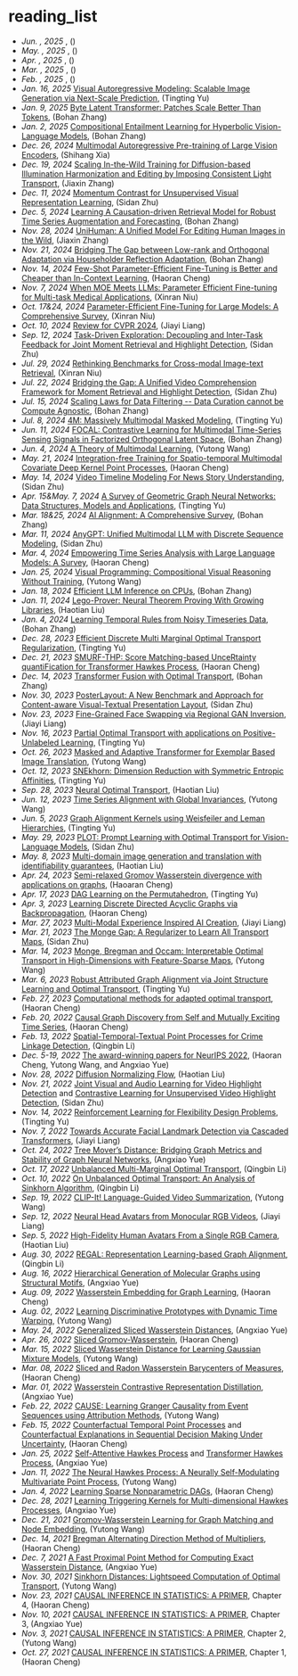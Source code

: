 # reading_list
* _Jun. , 2025_ [](), ()
* _May. , 2025_ [](), ()
* _Apr. , 2025_ [](), ()
* _Mar. , 2025_ [](), ()
* _Feb. , 2025_ [](), ()
* _Jan. 16, 2025_ [Visual Autoregressive Modeling: Scalable Image Generation via Next-Scale Prediction](https://openreview.net/forum?id=gojL67CfS8), (Tingting Yu)
* _Jan. 9, 2025_ [Byte Latent Transformer: Patches Scale Better Than Tokens](https://arxiv.org/pdf/2412.09871), (Bohan Zhang)
* _Jan. 2, 2025_ [Compositional Entailment Learning for Hyperbolic Vision-Language Models](https://openreview.net/forum?id=3i13Gev2hV), (Bohan Zhang)
* _Dec. 26, 2024_ [Multimodal Autoregressive Pre-training of Large Vision Encoders](https://arxiv.org/pdf/2411.14402), (Shihang Xia)
* _Dec. 19, 2024_ [Scaling In-the-Wild Training for Diffusion-based Illumination Harmonization and Editing by Imposing Consistent Light Transport](https://openreview.net/forum?id=u1cQYxRI1H), (Jiaxin Zhang)
* _Dec. 11, 2024_ [Momentum Contrast for Unsupervised Visual Representation Learning](https://openaccess.thecvf.com/content_CVPR_2020/html/He_Momentum_Contrast_for_Unsupervised_Visual_Representation_Learning_CVPR_2020_paper.html), (Sidan Zhu)
* _Dec. 5, 2024_ [Learning A Causation-driven Retrieval Model for Robust Time Series Augmentation and Forecasting](), (Bohan Zhang)
* _Nov. 28, 2024_ [UniHuman: A Unified Model For Editing Human Images in the Wild](https://openaccess.thecvf.com/content/CVPR2024/papers/Li_UniHuman_A_Unified_Model_For_Editing_Human_Images_in_the_CVPR_2024_paper.pdf), (Jiaxin Zhang)
* _Nov. 21, 2024_ [Bridging The Gap between Low-rank and Orthogonal Adaptation via Householder Reflection Adaptation](https://arxiv.org/abs/2405.17484), (Bohan Zhang)
* _Nov. 14, 2024_ [Few-Shot Parameter-Efficient Fine-Tuning is Better and Cheaper than In-Context Learning](https://proceedings.neurips.cc/paper_files/paper/2022/hash/0cde695b83bd186c1fd456302888454c-Abstract-Conference.html), (Haoran Cheng)
* _Nov. 7, 2024_ [When MOE Meets LLMs: Parameter Efficient Fine-tuning for Multi-task Medical Applications](https://dl.acm.org/doi/pdf/10.1145/3626772.3657722), (Xinran Niu)
* _Oct. 17&24, 2024_ [Parameter-Efficient Fine-Tuning for Large Models: A Comprehensive Survey](https://arxiv.org/pdf/2403.14608), (Xinran Niu)
* _Oct. 10, 2024_ [Review for CVPR 2024](https://openaccess.thecvf.com/CVPR2024), (Jiayi Liang)
* _Sep. 12, 2024_ [Task-Driven Exploration: Decoupling and Inter-Task Feedback for Joint Moment Retrieval and Highlight Detection](https://openaccess.thecvf.com/content/CVPR2024/html/Yang_Task-Driven_Exploration_Decoupling_and_Inter-Task_Feedback_for_Joint_Moment_Retrieval_CVPR_2024_paper.html), (Sidan Zhu)
* _Jul. 29, 2024_ [Rethinking Benchmarks for Cross-modal Image-text Retrieval](https://dl.acm.org/doi/abs/10.1145/3539618.3591758?casa_token=159CQgtWd8YAAAAA:tlPubgCVZJTuLrdgX2kHPtvbUWuBy3-bLN9SyHjan5lJncLOB0g0JWfEDFZxf42rMUEg3TjZsxDetQI), (Xinran Niu)
* _Jul. 22, 2024_ [Bridging the Gap: A Unified Video Comprehension Framework for Moment Retrieval and Highlight Detection](https://openaccess.thecvf.com/content/CVPR2024/html/Xiao_Bridging_the_Gap_A_Unified_Video_Comprehension_Framework_for_Moment_CVPR_2024_paper.html), (Sidan Zhu)
* _Jul. 15, 2024_ [Scaling Laws for Data Filtering -- Data Curation cannot be Compute Agnostic](https://arxiv.org/abs/2404.07177), (Bohan Zhang)
* _Jul. 8, 2024_ [4M: Massively Multimodal Masked Modeling](https://papers.nips.cc/paper_files/paper/2023/hash/b6446566965fa38e183650728ab70318-Abstract-Conference.html), (Tingting Yu)
* _Jun. 11, 2024_ [FOCAL: Contrastive Learning for Multimodal Time-Series Sensing Signals in Factorized Orthogonal Latent Space](https://papers.nips.cc/paper_files/paper/2023/hash/93e98ddf39a9beb0a97fbbe56a986c80-Abstract-Conference.html), (Bohan Zhang)
* _Jun. 4, 2024_ [A Theory of Multimodal Learning](https://papers.nips.cc/paper_files/paper/2023/hash/b316495425d076b4abffc065a64c2cca-Abstract-Conference.html), (Yutong Wang)
* _May. 21, 2024_ [Integration-free Training for Spatio-temporal Multimodal Covariate Deep Kernel Point Processes](https://papers.nips.cc/paper_files/paper/2023/hash/4eb2c0adafbe71269f3a772c130f9e53-Abstract-Conference.html), (Haoran Cheng)
* _May. 14, 2024_ [Video Timeline Modeling For News Story Understanding](https://proceedings.neurips.cc/paper_files/paper/2023/hash/5a0f92efaa8f0cd67992caf6b2fa2bac-Abstract-Datasets_and_Benchmarks.html), (Sidan Zhu)
* _Apr. 15&May. 7, 2024_ [A Survey of Geometric Graph Neural Networks: Data Structures, Models and Applications](https://arxiv.org/abs/2403.00485), (Tingting Yu)
* _Mar. 18&25, 2024_ [AI Alignment: A Comprehensive Survey](https://arxiv.org/pdf/2310.19852.pdf), (Bohan Zhang)
* _Mar. 11, 2024_ [AnyGPT: Unified Multimodal LLM with Discrete Sequence Modeling](https://arxiv.org/pdf/2402.12226.pdf), (Sidan Zhu)
* _Mar. 4, 2024_ [Empowering Time Series Analysis with Large Language Models: A Survey](https://arxiv.org/pdf/2402.03182.pdf), (Haoran Cheng)
* _Jan. 25, 2024_ [Visual Programming: Compositional Visual Reasoning Without Training](https://openaccess.thecvf.com/content/CVPR2023/html/Gupta_Visual_Programming_Compositional_Visual_Reasoning_Without_Training_CVPR_2023_paper.html), (Yutong Wang)
* _Jan. 18, 2024_ [Efficient LLM Inference on CPUs](https://arxiv.org/pdf/2311.00502.pdf), (Bohan Zhang)
* _Jan. 11, 2024_ [Lego-Prover: Neural Theorem Proving With Growing Libraries](https://arxiv.org/pdf/2310.00656.pdf), (Haotian Liu)
* _Jan. 4, 2024_ [Learning Temporal Rules from Noisy Timeseries Data](https://arxiv.org/abs/2202.05403), (Bohan Zhang)
* _Dec. 28, 2023_ [Efficient Discrete Multi Marginal Optimal Transport Regularization](https://openreview.net/forum?id=R98ZfMt-jE), (Tingting Yu)
* _Dec. 21, 2023_ [SMURF-THP: Score Matching-based UnceRtainty quantiFication for Transformer Hawkes Process](https://openreview.net/pdf?id=ZeEkuTENLH), (Haoran Cheng)
* _Dec. 14, 2023_ [Transformer Fusion with Optimal Transport](https://arxiv.org/pdf/2310.05719.pdf), (Bohan Zhang)
* _Nov. 30, 2023_ [PosterLayout: A New Benchmark and Approach for Content-aware Visual-Textual Presentation Layout](https://arxiv.org/abs/2303.15937), (Sidan Zhu)
* _Nov. 23, 2023_ [Fine-Grained Face Swapping via Regional GAN Inversion](https://arxiv.org/abs/2211.14068), (Jiayi Liang)
* _Nov. 16, 2023_ [Partial Optimal Transport with applications on Positive-Unlabeled Learning](https://proceedings.neurips.cc/paper/2020/file/1e6e25d952a0d639b676ee20d0519ee2-Paper.pdf), (Tingting Yu)
* _Oct. 26, 2023_ [Masked and Adaptive Transformer for Exemplar Based Image Translation](https://arxiv.org/abs/2303.17123), (Yutong Wang)
* _Oct. 12, 2023_ [SNEkhorn: Dimension Reduction with Symmetric Entropic Affinities](https://arxiv.org/pdf/2305.13797.pdf), (Tingting Yu)
* _Sep. 28, 2023_ [Neural Optimal Transport](https://openreview.net/forum?id=d8CBRlWNkqH), (Haotian Liu)
* _Jun. 12, 2023_ [Time Series Alignment with Global Invariances](https://arxiv.org/pdf/2002.03848.pdf), (Yutong Wang)
* _Jun. 5, 2023_ [Graph Alignment Kernels using Weisfeiler and Leman Hierarchies](https://www.lix.polytechnique.fr/~nikolentzos/files/gawl_aistats23.pdf), (Tingting Yu)
* _May. 29, 2023_ [PLOT: Prompt Learning with Optimal Transport for Vision-Language Models](https://arxiv.org/pdf/2210.01253.pdf), (Sidan Zhu)
* _May. 8, 2023_ [Multi-domain image generation and translation with identifiability guarantees](https://openreview.net/forum?id=U2g8OGONA_V), (Haotian Liu)
* _Apr. 24, 2023_ [Semi-relaxed Gromov Wasserstein divergence with applications on graphs](https://arxiv.org/abs/2110.02753), (Haoaran Cheng)
* _Apr. 17, 2023_ [DAG Learning on the Permutahedron](https://arxiv.org/pdf/2301.11898.pdf), (Tingting Yu)
* _Apr. 3, 2023_ [Learning Discrete Directed Acyclic Graphs via Backpropagation](https://arxiv.org/pdf/2210.15353.pdf), (Haoran Cheng)
* _Mar. 27, 2023_ [Multi-Modal Experience Inspired AI Creation](https://arxiv.org/pdf/2209.02427.pdf), (Jiayi Liang)
* _Mar. 21, 2023_ [The Monge Gap: A Regularizer to Learn All Transport Maps](https://arxiv.org/pdf/2302.04953.pdf), (Sidan Zhu)
* _Mar. 14, 2023_ [Monge, Bregman and Occam: Interpretable Optimal Transport in High-Dimensions with Feature-Sparse Maps](https://arxiv.org/pdf/2302.04065.pdf), (Yutong Wang)
* _Mar. 6, 2023_ [Robust Attributed Graph Alignment via Joint Structure Learning and Optimal Transport](https://arxiv.org/pdf/2301.12721.pdf), (Tingting Yu)
* _Feb. 27, 2023_ [Computational methods for adapted optimal transport](https://arxiv.org/abs/2203.05005), (Haoran Cheng)
* _Feb. 20, 2022_ [Causal Graph Discovery from Self and Mutually Exciting Time Series](https://arxiv.org/abs/2106.02600), (Haoran Cheng)
* _Feb. 13, 2022_ [Spatial-Temporal-Textual Point Processes for Crime Linkage Detection](https://arxiv.org/pdf/1902.00440.pdf), (Qingbin Li)
* _Dec. 5-19, 2022_ [The award-winning papers for NeurIPS 2022](https://blog.neurips.cc/2022/11/21/announcing-the-neurips-2022-awards), (Haoran Cheng, Yutong Wang, and Angxiao Yue)
* _Nov. 28, 2022_ [Diffusion Normalizing Flow](https://proceedings.neurips.cc/paper/2021/hash/876f1f9954de0aa402d91bb988d12cd4-Abstract.html), (Haotian Liu)
* _Nov. 21, 2022_ [Joint Visual and Audio Learning for Video Highlight Detection](https://openaccess.thecvf.com/content/ICCV2021/papers/Badamdorj_Joint_Visual_and_Audio_Learning_for_Video_Highlight_Detection_ICCV_2021_paper.pdf) and [Contrastive Learning for Unsupervised Video Highlight Detection](https://openaccess.thecvf.com/content/CVPR2022/papers/Badamdorj_Contrastive_Learning_for_Unsupervised_Video_Highlight_Detection_CVPR_2022_paper.pdf), (Sidan Zhu)
* _Nov. 14, 2022_ [Reinforcement Learning for Flexibility Design Problems](https://arxiv.org/pdf/2101.00355.pdf), (Tingting Yu)
* _Nov. 7, 2022_ [Towards Accurate Facial Landmark Detection via Cascaded Transformers](https://openaccess.thecvf.com/content/CVPR2022/html/Li_Towards_Accurate_Facial_Landmark_Detection_via_Cascaded_Transformers_CVPR_2022_paper.html), (Jiayi Liang)
* _Oct. 24, 2022_ [Tree Mover’s Distance: Bridging Graph Metrics and Stability of Graph Neural Networks](https://arxiv.org/pdf/2210.01906.pdf), (Angxiao Yue)
* _Oct. 17, 2022_ [Unbalanced Multi-Marginal Optimal Transport](https://arxiv.org/pdf/2103.10854.pdf), (Qingbin Li)
* _Oct. 10, 2022_ [On Unbalanced Optimal Transport: An Analysis of Sinkhorn Algorithm](https://proceedings.mlr.press/v119/pham20a/pham20a.pdf), (Qingbin Li)
* _Sep. 19, 2022_ [CLIP-It! Language-Guided Video Summarization](https://proceedings.neurips.cc/paper/2021/hash/7503cfacd12053d309b6bed5c89de212-Abstract.html), (Yutong Wang)
* _Sep. 12, 2022_ [Neural Head Avatars from Monocular RGB Videos](https://openaccess.thecvf.com/content/CVPR2022/html/Grassal_Neural_Head_Avatars_From_Monocular_RGB_Videos_CVPR_2022_paper.html), (Jiayi Liang)
* _Sep. 5, 2022_ [High-Fidelity Human Avatars From a Single RGB Camera](https://openaccess.thecvf.com/content/CVPR2022/html/Zhao_High-Fidelity_Human_Avatars_From_a_Single_RGB_Camera_CVPR_2022_paper.html), (Haotian Liu)
* _Aug. 30, 2022_ [REGAL: Representation Learning-based Graph Alignment](https://dl.acm.org/doi/pdf/10.1145/3269206.3271788), (Qingbin Li)
* _Aug. 16, 2022_ [Hierarchical Generation of Molecular Graphs using Structural Motifs](https://proceedings.mlr.press/v119/jin20a.html), (Angxiao Yue)
* _Aug. 09, 2022_ [Wasserstein Embedding for Graph Learning](https://arxiv.org/abs/2006.09430), (Haoran Cheng)
* _Aug. 02, 2022_ [Learning Discriminative Prototypes with Dynamic Time Warping](https://openaccess.thecvf.com/content/CVPR2021/papers/Chang_Learning_Discriminative_Prototypes_With_Dynamic_Time_Warping_CVPR_2021_paper.pdf), (Yutong Wang)
* _May. 24, 2022_ [Generalized Sliced Wasserstein Distances](https://proceedings.neurips.cc/paper/2019/file/f0935e4cd5920aa6c7c996a5ee53a70f-Paper.pdf), (Angxiao Yue)
* _Apr. 26, 2022_ [Sliced Gromov-Wasserstein](https://openreview.net/pdf?id=ByllaSHl8H), (Haoran Cheng)
* _Mar. 15, 2022_ [Sliced Wasserstein Distance for Learning Gaussian Mixture Models](https://openaccess.thecvf.com/content_cvpr_2018/papers/Kolouri_Sliced_Wasserstein_Distance_CVPR_2018_paper.pdf), (Yutong Wang)
* _Mar. 08, 2022_ [Sliced and Radon Wasserstein Barycenters of Measures](https://hal.archives-ouvertes.fr/hal-00881872/document), (Haoran Cheng)
* _Mar. 01, 2022_ [Wasserstein Contrastive Representation Distillation](https://openaccess.thecvf.com/content/CVPR2021/html/Chen_Wasserstein_Contrastive_Representation_Distillation_CVPR_2021_paper.html), (Angxiao Yue)
* _Feb. 22, 2022_ [CAUSE: Learning Granger Causality from Event Sequences using Attribution Methods](https://arxiv.org/pdf/2002.07906.pdf), (Yutong Wang)
* _Feb. 15, 2022_ [Counterfactual Temporal Point Processes](https://arxiv.org/pdf/2111.07603.pdf) and [Counterfactual Explanations in Sequential Decision Making Under Uncertainty](https://proceedings.neurips.cc/paper/2021/file/fd0a5a5e367a0955d81278062ef37429-Paper.pdf), (Haoran Cheng)
* _Jan. 25, 2022_ [Self-Attentive Hawkes Process](http://proceedings.mlr.press/v119/zhang20q.html) and [Transformer Hawkes Process](https://arxiv.org/pdf/2002.09291.pdf), (Angxiao Yue)
* _Jan. 11, 2022_ [The Neural Hawkes Process: A Neurally Self-Modulating Multivariate Point Process](https://proceedings.neurips.cc/paper/2017/file/6463c88460bd63bbe256e495c63aa40b-Paper.pdf), (Yutong Wang)
* _Jan. 4, 2022_ [Learning Sparse Nonparametric DAGs](http://proceedings.mlr.press/v108/zheng20a/zheng20a.pdf), (Haoran Cheng)
* _Dec. 28, 2021_ [Learning Triggering Kernels for Multi-dimensional Hawkes Processes](http://proceedings.mlr.press/v28/zhou13.pdf), (Angxiao Yue)
* _Dec. 21, 2021_ [Gromov-Wasserstein Learning for Graph Matching and Node Embedding](http://proceedings.mlr.press/v97/xu19b/xu19b.pdf), (Yutong Wang)
* _Dec. 14, 2021_ [Bregman Alternating Direction Method of Multipliers](https://arxiv.org/pdf/1306.3203.pdf), (Haoran Cheng)
* _Dec. 7, 2021_ [A Fast Proximal Point Method for Computing Exact Wasserstein Distance](http://proceedings.mlr.press/v115/xie20b/xie20b.pdf), (Angxiao Yue)
* _Nov. 30, 2021_ [Sinkhorn Distances: Lightspeed Computation of Optimal Transport](https://proceedings.neurips.cc/paper/2013/file/af21d0c97db2e27e13572cbf59eb343d-Paper.pdf), (Yutong Wang)
* _Nov. 23, 2021_ [CAUSAL INFERENCE IN STATISTICS: A PRIMER](http://bayes.cs.ucla.edu/PRIMER/), Chapter 4, (Haoran Cheng)
* _Nov. 10, 2021_ [CAUSAL INFERENCE IN STATISTICS: A PRIMER](http://bayes.cs.ucla.edu/PRIMER/), Chapter 3, (Angxiao Yue)
* _Nov. 3, 2021_ [CAUSAL INFERENCE IN STATISTICS: A PRIMER](http://bayes.cs.ucla.edu/PRIMER/), Chapter 2, (Yutong Wang)
* _Oct. 27, 2021_ [CAUSAL INFERENCE IN STATISTICS: A PRIMER](http://bayes.cs.ucla.edu/PRIMER/), Chapter 1, (Haoran Cheng)
